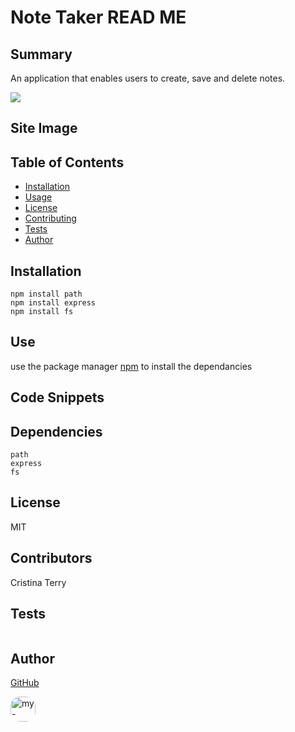 # Note Taker READ ME
        
## Summary
        
An application that enables users to create, save and delete notes.

<img src='https://img.shields.io/static/v1?label=License&message=MIT&color=brightgreen'> 

## Site Image

        
## Table of Contents

- [Installation](#Installation)
- [Usage](#Usage)
- [License](#License)
- [Contributing](#Contributing)
- [Tests](#Tests)
- [Author](#Author)
        
        
## Installation
```
npm install path
npm install express
npm install fs
```
        
        
## Use
use the package manager [npm]("https://nodejs.org/en/knowledge/getting-started/npm/what-is-npm/") to install the dependancies

## Code Snippets


## Dependencies
```
path
express
fs
```
        
        
## License

            
MIT
        
         
## Contributors
            
Cristina Terry
        
        
## Tests
```

```
        
        
## Author
[GitHub](https://github.com/analoo)

<img src='https://avatars3.githubusercontent.com/u/8609011?v=4' alt = "my-avatar" style = "width: 40px; border-radius: 15px;"/>
       
        
